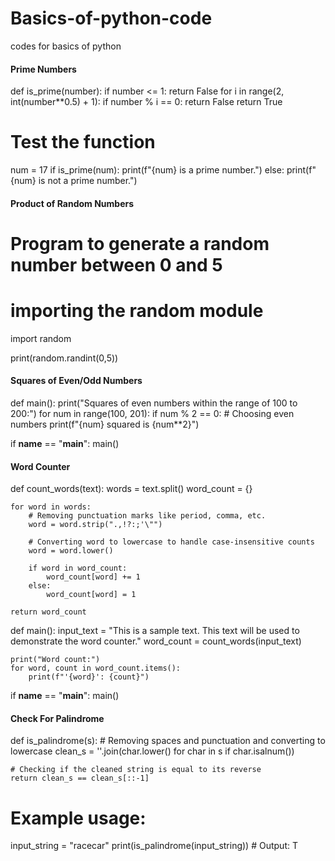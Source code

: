 # Basics-of-python-code
codes for basics of python
#### Prime Numbers
def is_prime(number):
    if number <= 1:
        return False
    for i in range(2, int(number**0.5) + 1):
        if number % i == 0:
            return False
    return True
# Test the function
num = 17
if is_prime(num):
    print(f"{num} is a prime number.")
else:
    print(f"{num} is not a prime number.")

 #### Product of Random Numbers
  # Program to generate a random number between 0 and 5

# importing the random module
import random

print(random.randint(0,5))
#### Squares of Even/Odd Numbers
def main():
    print("Squares of even numbers within the range of 100 to 200:")
    for num in range(100, 201):
        if num % 2 == 0:  # Choosing even numbers
            print(f"{num} squared is {num**2}")

if __name__ == "__main__":
    main()
  #### Word Counter
  def count_words(text):
    words = text.split()
    word_count = {}

    for word in words:
        # Removing punctuation marks like period, comma, etc.
        word = word.strip(".,!?:;'\"")

        # Converting word to lowercase to handle case-insensitive counts
        word = word.lower()

        if word in word_count:
            word_count[word] += 1
        else:
            word_count[word] = 1

    return word_count

def main():
    input_text = "This is a sample text. This text will be used to demonstrate the word counter."
    word_count = count_words(input_text)

    print("Word count:")
    for word, count in word_count.items():
        print(f"'{word}': {count}")

if __name__ == "__main__":
    main()
#### Check For Palindrome
def is_palindrome(s):
    # Removing spaces and punctuation and converting to lowercase
    clean_s = ''.join(char.lower() for char in s if char.isalnum())

    # Checking if the cleaned string is equal to its reverse
    return clean_s == clean_s[::-1]

# Example usage:
input_string = "racecar"
print(is_palindrome(input_string))  # Output: T
